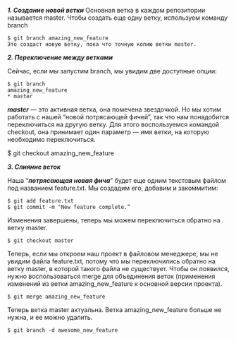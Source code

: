 ***1. Создание новой ветки***
Основная ветка в каждом репозитории называется master. Чтобы создать еще одну ветку, используем команду branch <name>

```bash=
$ git branch amazing_new_feature
Это создаст новую ветку, пока что точную копию ветки master.
```

***2. Переключение между ветками***

Сейчас, если мы запустим branch, мы увидим две доступные опции:

```bash=
$ git branch
amazing_new_feature
* master
```

***master*** — это активная ветка, она помечена звездочкой. Но мы хотим работать с нашей “новой потрясающей фичей”, так что нам понадобится переключиться на другую ветку. Для этого воспользуемся командой checkout, она принимает один параметр — имя ветки, на которую необходимо переключиться.

$ git checkout amazing_new_feature

***3. Слияние веток***

Наша “***потрясающая новая фича***” будет еще одним текстовым файлом под названием feature.txt. Мы создадим его, добавим и закоммитим:

```bash=
$ git add feature.txt
$ git commit -m "New feature complete.”
```

Изменения завершены, теперь мы можем переключиться обратно на ветку master.

```bash=
$ git checkout master
```

Теперь, если мы откроем наш проект в файловом менеджере, мы не увидим файла feature.txt, потому что мы переключились обратно на ветку master, в которой такого файла не существует. Чтобы он появился, нужно воспользоваться merge для объединения веток (применения изменений из ветки amazing_new_feature к основной версии проекта).

```bash=
$ git merge amazing_new_feature
```
Теперь ветка master актуальна. Ветка amazing_new_feature больше не нужна, и ее можно удалить.

```bash=
$ git branch -d awesome_new_feature
```